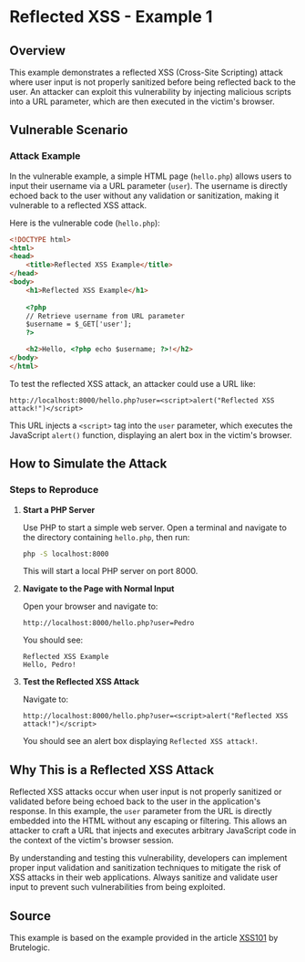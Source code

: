 # Reflected XSS - Example 1

## Overview

This example demonstrates a reflected XSS (Cross-Site Scripting) attack where user input is not properly sanitized before being reflected back to the user. An attacker can exploit this vulnerability by injecting malicious scripts into a URL parameter, which are then executed in the victim's browser.

## Vulnerable Scenario

### Attack Example

In the vulnerable example, a simple HTML page (`hello.php`) allows users to input their username via a URL parameter (`user`). The username is directly echoed back to the user without any validation or sanitization, making it vulnerable to a reflected XSS attack.

Here is the vulnerable code (`hello.php`):

```html
<!DOCTYPE html>
<html>
<head>
    <title>Reflected XSS Example</title>
</head>
<body>
    <h1>Reflected XSS Example</h1>
    
    <?php
    // Retrieve username from URL parameter
    $username = $_GET['user'];
    ?>

    <h2>Hello, <?php echo $username; ?>!</h2>
</body>
</html>
```

To test the reflected XSS attack, an attacker could use a URL like:

```
http://localhost:8000/hello.php?user=<script>alert("Reflected XSS attack!")</script>
```

This URL injects a `<script>` tag into the `user` parameter, which executes the JavaScript `alert()` function, displaying an alert box in the victim's browser.

## How to Simulate the Attack

### Steps to Reproduce

1. **Start a PHP Server**

   Use PHP to start a simple web server. Open a terminal and navigate to the directory containing `hello.php`, then run:

   ```sh
   php -S localhost:8000
   ```

   This will start a local PHP server on port 8000.

2. **Navigate to the Page with Normal Input**

   Open your browser and navigate to:

   ```
   http://localhost:8000/hello.php?user=Pedro
   ```

   You should see:

   ```
   Reflected XSS Example
   Hello, Pedro!
   ```

3. **Test the Reflected XSS Attack**

   Navigate to:

   ```
   http://localhost:8000/hello.php?user=<script>alert("Reflected XSS attack!")</script>
   ```

   You should see an alert box displaying `Reflected XSS attack!`.

## Why This is a Reflected XSS Attack

Reflected XSS attacks occur when user input is not properly sanitized or validated before being echoed back to the user in the application's response. In this example, the `user` parameter from the URL is directly embedded into the HTML without any escaping or filtering. This allows an attacker to craft a URL that injects and executes arbitrary JavaScript code in the context of the victim's browser session.

By understanding and testing this vulnerability, developers can implement proper input validation and sanitization techniques to mitigate the risk of XSS attacks in their web applications. Always sanitize and validate user input to prevent such vulnerabilities from being exploited.

## Source

This example is based on the example provided in the article [XSS101](https://brutelogic.com.br/blog/xss101/) by Brutelogic.
